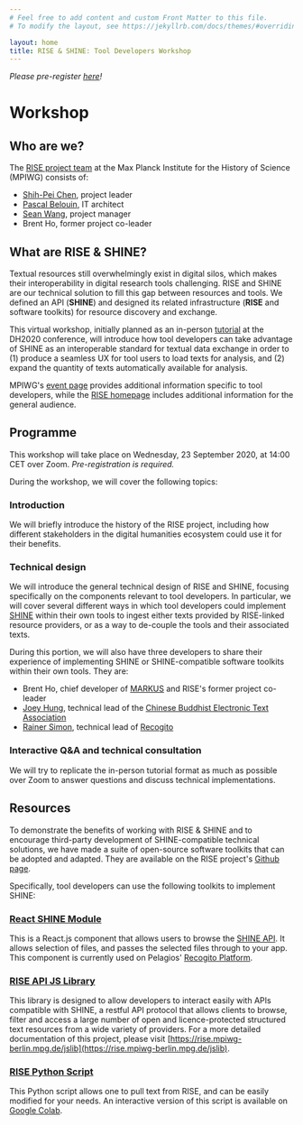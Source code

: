 ```yaml
---
# Feel free to add content and custom Front Matter to this file.
# To modify the layout, see https://jekyllrb.com/docs/themes/#overriding-theme-defaults

layout: home
title: RISE & SHINE: Tool Developers Workshop
---
```

*Please pre-register [here](https://www.mpiwg-berlin.mpg.de/event/rise-shine-tool-developers-workshop)!*

# Workshop

## Who are we?
The [RISE project team](https://www.mpiwg-berlin.mpg.de/research/projects/rise-and-shine-research-infrastructure-study-eurasia) at the Max Planck Institute for the History of Science (MPIWG) consists of:
* [Shih-Pei Chen](mailto:schen@mpiwg-berlin.mpg.de), project leader
* [Pascal Belouin](mailto:pbelouin@mpiwg-berlin.mpg.de), IT architect
* [Sean Wang](mailto:swang@mpiwg-berlin.mpg.de), project manager
* Brent Ho, former project co-leader

## What are RISE & SHINE?
Textual resources still overwhelmingly exist in digital silos, which makes their interoperability in digital research tools challenging. RISE and SHINE are our technical solution to fill this gap between resources and tools. We defined an API (**SHINE**) and designed its related infrastructure (**RISE** and software toolkits) for resource discovery and exchange.

This virtual workshop, initially planned as an in-person [tutorial](https://dh2020.adho.org/wp-content/uploads/2020/07/403_RISEandSHINEIntroductiontoanAPIbasedeinfrastructureforinteroperabletextualresourcesandresearchtools.html) at the DH2020 conference, will introduce how tool developers can take advantage of SHINE as an interoperable standard for textual data exchange in order to (1) produce a seamless UX for tool users to load texts for analysis, and (2) expand the quantity of texts automatically available for analysis.

MPIWG's [event page](https://www.mpiwg-berlin.mpg.de/event/rise-shine-tool-developers-workshop) provides additional information specific to tool developers, while the [RISE homepage](https://rise.mpiwg-berlin.mpg.de/) includes additional information for the general audience.

## Programme
This workshop will take place on Wednesday, 23 September 2020, at 14:00 CET over Zoom. *Pre-registration is required.*

During the workshop, we will cover the following topics:

### Introduction
We will briefly introduce the history of the RISE project, including how different stakeholders in the digital humanities ecosystem could use it for their benefits.

### Technical design
We will introduce the general technical design of RISE and SHINE, focusing specifically on the components relevant to tool developers. In particular, we will cover several different ways in which tool developers could implement [SHINE](https://rise.mpiwg-berlin.mpg.de/pages/doc_for_developers#tabs) within their own tools to ingest either texts provided by RISE-linked resource providers, or as a way to de-couple the tools and their associated texts.

During this portion, we will also have three developers to share their experience of implementing SHINE or SHINE-compatible software toolkits within their own tools. They are:
* Brent Ho, chief developer of [MARKUS](https://dh.chinese-empires.eu/markus/beta/) and RISE's former project co-leader
* [Joey Hung](http://joeyhung.info/), technical lead of the [Chinese Buddhist Electronic Text Association](https://www.cbeta.org/)
* [Rainer Simon](https://rsimon.github.io/), technical lead of [Recogito](https://recogito.pelagios.org/)

### Interactive Q&A and technical consultation
We will try to replicate the in-person tutorial format as much as possible over Zoom to answer questions and discuss technical implementations.

## Resources
To demonstrate the benefits of working with RISE & SHINE and to encourage third-party development of SHINE-compatible technical solutions, we have made a suite of open-source software toolkits that can be adopted and adapted. They are available on the RISE project's [Github page](https://github.com/RISE-MPIWG).

Specifically, tool developers can use the following toolkits to implement SHINE:

### [React SHINE Module](https://github.com/RISE-MPIWG/react-shine-api) ###
This is a React.js component that allows users to browse the [SHINE API](https://rise.mpiwg-berlin.mpg.de/collections). It allows selection of files, and passes the selected files through to your app. This component is currently used on Pelagios' [Recogito Platform](https://recogito.pelagios.org/).

### [RISE API JS Library](https://github.com/RISE-MPIWG/rise_js_client) ###
This library is designed to allow developers to interact easily with APIs compatible with SHINE, a restful API protocol that allows clients to browse, filter and access a large number of open and licence-protected structured text resources from a wide variety of providers. For a more detailed documentation of this project, please visit [https://rise.mpiwg-berlin.mpg.de/jslib](https://rise.mpiwg-berlin.mpg.de/jslib).

### [RISE Python Script](https://github.com/RISE-MPIWG/hylg) ###
This Python script allows one to pull text from RISE, and can be easily modified for your needs. An interactive version of this script is available on [Google Colab](https://colab.research.google.com/drive/14RBnC7BVGd3zlt-h9YuynVuuu428bKDN?usp=sharing).
